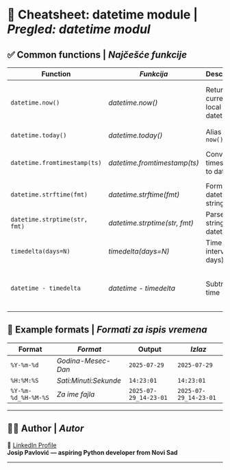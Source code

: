 # 🧠 Cheatsheet: datetime module | _Pregled: datetime modul_

## ✅ Common functions | _Najčešće funkcije_

| Function                      | _Funkcija_                    | Description                    | _Opis_                                    |
| ----------------------------- | ----------------------------- | ------------------------------ | ----------------------------------------- |
| `datetime.now()`              | _datetime.now()_              | Returns current local datetime | _Vraća trenutni lokalni datum i vreme_    |
| `datetime.today()`            | _datetime.today()_            | Alias for `now()`              | _Sinonim za `now()`_                      |
| `datetime.fromtimestamp(ts)`  | _datetime.fromtimestamp(ts)_  | Converts timestamp to datetime | _Pretvara timestamp u objekat `datetime`_ |
| `datetime.strftime(fmt)`      | _datetime.strftime(fmt)_      | Formats datetime as string     | _Formatira datum u string_                |
| `datetime.strptime(str, fmt)` | _datetime.strptime(str, fmt)_ | Parses string to datetime      | _Pretvara string u datum_                 |
| `timedelta(days=N)`           | _timedelta(days=N)_           | Time interval (N days)         | _Vremenski interval (N dana)_             |
| `datetime - timedelta`        | _datetime - timedelta_        | Subtracts time                 | _Oduzima vreme (npr. 7 dana unazad)_      |

## 📌 Example formats | _Formati za ispis vremena_

| Format              | _Format_              | Output                | _Izlaz_               |
| ------------------- | --------------------- | --------------------- | --------------------- |
| `%Y-%m-%d`          | _Godina-Mesec-Dan_    | `2025-07-29`          | `2025-07-29`          |
| `%H:%M:%S`          | _Sati:Minuti:Sekunde_ | `14:23:01`            | `14:23:01`            |
| `%Y-%m-%d_%H-%M-%S` | _Za ime fajla_        | `2025-07-29_14-23-01` | `2025-07-29_14-23-01` |

---

## 👨‍💻 Author | _Autor_

🔗 [LinkedIn Profile](https://www.linkedin.com/in/josip-p-151951338/)  
**Josip Pavlović — aspiring Python developer from Novi Sad**

---
